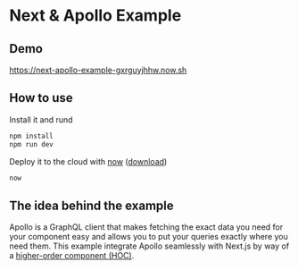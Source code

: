 # Next & Apollo Example
## Demo
https://next-apollo-example-gxrguyjhhw.now.sh

## How to use
Install it and rund

```bash
npm install
npm run dev
```

Deploy it to the cloud with [now](https://zeit.co/now) ([download](https://zeit.co/download))

```bash
now
```

## The idea behind the example
Apollo is a GraphQL client that makes fetching the exact data you need for your component easy and allows you to put your queries exactly where you need them. This example integrate Apollo seamlessly with Next.js by way of a [higher-order component (HOC)](https://facebook.github.io/react/docs/higher-order-components.html).
